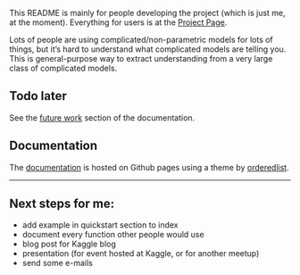 This README is mainly for people developing the project (which is just me, at the moment). Everything for users is at the [Project Page](http://www.davidchudzicki.com/predcomps/).

Lots of people are using complicated/non-parametric models for lots of things, but it’s hard to understand what complicated models are telling you. This is general-purpose way to extract understanding from a very large class of complicated models.

## Todo later

See the [future work](http://www.davidchudzicki.com/predcomps/more-future-work.html) section of the documentation.

## Documentation

The [documentation](http://www.davidchudzicki.com/predcomps/) is hosted on Github pages using a theme by [orderedlist](https://github.com/orderedlist).

-----

## Next steps for me:

- add example in quickstart section to index
- document every function other people would use
- blog post for Kaggle blog
- presentation (for event hosted at Kaggle, or for another meetup)
- send some e-mails